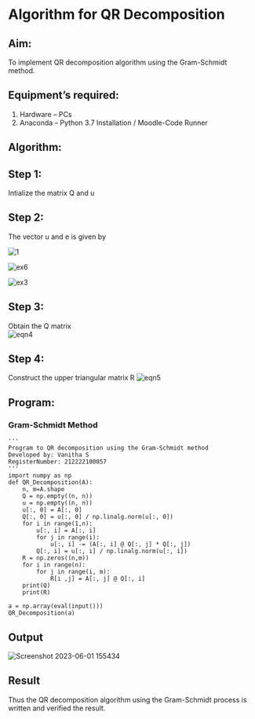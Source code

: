 # Algorithm for QR Decomposition
## Aim:
To implement QR decomposition algorithm using the Gram-Schmidt method.
## Equipment’s required:
1.	Hardware – PCs
2.	Anaconda – Python 3.7 Installation / Moodle-Code Runner
## Algorithm:
## Step 1:
Intialize the matrix Q and u
## Step 2:
The vector u and e is given by

   ![1](https://github.com/Vanitha-SM/QRdecomposition/assets/119557985/b43a412b-ba48-49a7-939a-cd50e781534f)

   ![ex6](https://github.com/Vanitha-SM/QRdecomposition/assets/119557985/617c1e1e-c23b-4e5b-8d34-fa8b6bd69d80)

   ![ex3](https://github.com/Vanitha-SM/QRdecomposition/assets/119557985/8f88a4e3-8b4f-4908-89bc-5feb0fbd6f4a)


## Step 3:
Obtain the Q matrix   
    ![eqn4](./ex1.jpg)
## Step 4:
Construct the upper triangular matrix R
    ![eqn5](./ex2.jpg)



## Program:
### Gram-Schmidt Method
```
''' 
Program to QR decomposition using the Gram-Schmidt method
Developed by: Vanitha S
RegisterNumber: 212222100057
'''
import numpy as np
def QR_Decomposition(A):
    n, m=A.shape
    Q = np.empty((n, n))
    u = np.empty((n, n))
    u[:, 0] = A[:, 0]
    Q[:, 0] = u[:, 0] / np.linalg.norm(u[:, 0])
    for i in range(1,n):
        u[:, i] = A[:, i]
        for j in range(i):
            u[:, i] -= (A[:, i] @ Q[:, j] * Q[:, j])
        Q[:, i] = u[:, i] / np.linalg.norm(u[:, i])
    R = np.zeros((n,m))    
    for i in range(n):
        for j in range(i, m):
            R[i ,j] = A[:, j] @ Q[:, i]
    print(Q)
    print(R)    
    
a = np.array(eval(input()))
QR_Decomposition(a)
```
## Output
![Screenshot 2023-06-01 155434](https://github.com/Vanitha-SM/QRdecomposition/assets/119557985/2c8ee5c1-a1ed-47e7-b1b2-09f634ede10c)


## Result
Thus the QR decomposition algorithm using the Gram-Schmidt process is written and verified the result.
